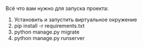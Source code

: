 

Всё что вам нужно для запуска проекта:

1. Установить и запустить виртуальное окружение
2. pip install -r requirements.txt
3. python manage.py migrate
4. python manage.py runserver

